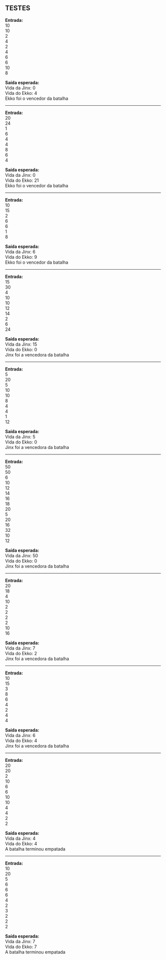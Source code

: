 ## TESTES

<b>Entrada:</b><br>
10<br>
10<br>
2<br>
4<br>
2<br>
4<br>
6<br>
6<br>
10<br>
8

<b>Saída esperada:</b><br>
Vida da Jinx: 0<br>
Vida do Ekko: 4<br>
Ekko foi o vencedor da batalha

_______________________________________

<b>Entrada:</b><br>
20<br>
24<br>
1<br>
6<br>
4<br>
4<br>
8<br>
6<br>
4

<b>Saída esperada:</b><br>
Vida da Jinx: 0<br>
Vida do Ekko: 21<br>
Ekko foi o vencedor da batalha

_______________________________________

<b>Entrada:</b><br>
10<br>
15<br>
2<br>
6<br>
6<br>
1<br>
8

<b>Saída esperada:</b><br>
Vida da Jinx: 6<br>
Vida do Ekko: 9<br>
Ekko foi o vencedor da batalha

_______________________________________

<b>Entrada:</b><br>
15<br>
30<br>
4<br>
10<br>
10<br>
12<br>
14<br>
2<br>
6<br>
24

<b>Saída esperada:</b><br>
Vida da Jinx: 15<br>
Vida do Ekko: 0<br>
Jinx foi a vencedora da batalha

_______________________________________

<b>Entrada:</b><br>
5<br>
20<br>
5<br>
10<br>
10<br>
8<br>
4<br>
4<br>
1<br>
12

<b>Saída esperada:</b><br>
Vida da Jinx: 5<br>
Vida do Ekko: 0<br>
Jinx foi a vencedora da batalha

_______________________________________

<b>Entrada:</b><br>
50<br>
50<br>
6<br>
10<br>
12<br>
14<br>
16<br>
18<br>
20<br>
5<br>
20<br>
16<br>
32<br>
10<br>
12

<b>Saída esperada:</b><br>
Vida da Jinx: 50<br>
Vida do Ekko: 0<br>
Jinx foi a vencedora da batalha

_______________________________________

<b>Entrada:</b><br>
20<br>
18<br>
4<br>
10<br>
2<br>
2<br>
2<br>
2<br>
10<br>
16

<b>Saída esperada:</b><br>
Vida da Jinx: 7<br>
Vida do Ekko: 2<br>
Jinx foi a vencedora da batalha

_______________________________________

<b>Entrada:</b><br>
10<br>
15<br>
3<br>
8<br>
6<br>
4<br>
2<br>
4<br>
4

<b>Saída esperada:</b><br>
Vida da Jinx: 6<br>
Vida do Ekko: 4<br>
Jinx foi a vencedora da batalha

_______________________________________

<b>Entrada:</b><br>
20<br>
20<br>
2<br>
10<br>
6<br>
6<br>
10<br>
10<br>
4<br>
4<br>
2<br>
2

<b>Saída esperada:</b><br>
Vida da Jinx: 4<br>
Vida do Ekko: 4<br>
A batalha terminou empatada

_______________________________________

<b>Entrada:</b><br>
10<br>
20<br>
5<br>
6<br>
6<br>
6<br>
4<br>
2<br>
3<br>
2<br>
2<br>
2

<b>Saída esperada:</b><br>
Vida da Jinx: 7<br>
Vida do Ekko: 7<br>
A batalha terminou empatada
